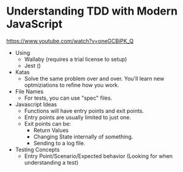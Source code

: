 # Understanding TDD with Modern JavaScript

https://www.youtube.com/watch?v=oneGCBiPK_Q

- Using
  - Wallaby (requires a trial license to setup) 
  - Jest ()
- Katas 
  - Solve the same problem over and over. You'll learn new optmiziations to refine how you work. 
- File Names
  - For tests, you can use "spec" files.
- Javascript Ideas
  - Functions will have entry points and exit points. 
  - Entry points are usually limited to just one. 
  - Exit points can be:
    - Return Values
    - Changing State internally of something.
    - Sending to a log file. 
- Testing Concepts
  - Entry Point/Scenario/Expected behavior (Looking for when understanding a test)